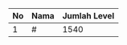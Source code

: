 | No | Nama            | Jumlah Level |
|----|-----------------|--------------|
| 1  | #    |    1540        |
